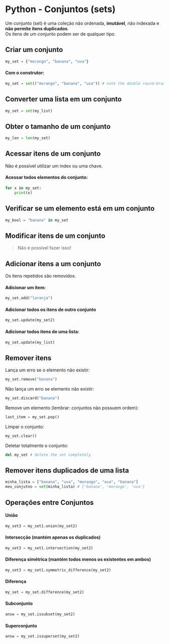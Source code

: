 # Python - Conjuntos (sets)

Um conjunto (set) é uma coleção não ordenada, **imutável**, não indexada e **não permite itens duplicados**.  
Os itens de um conjunto podem ser de qualquer tipo.  

## Criar um conjunto

~~~python
my_set = {"morango", "banana", "uva"}
~~~

#### Com o construtor:

~~~python
my_set = set(("morango", "banana", "uva")) # note the double round-brackets
~~~

## Converter uma lista em um conjunto

~~~python
my_set = set(my_list)
~~~

## Obter o tamanho de um conjunto

~~~python
my_len = len(my_set)
~~~

## Acessar itens de um conjunto

Não é possível utilizar um index ou uma chave.  

#### Acessar todos elementos do conjunto:

~~~python
for x in my_set:
    print(x) 
~~~

## Verificar se um elemento está em um conjunto

~~~python
my_bool = "banana" in my_set
~~~

## Modificar itens de um conjunto

> Não é possível fazer isso!

## Adicionar itens a um conjunto

Os itens repetidos são removidos.  

#### Adicionar um item:

~~~python
my_set.add("laranja")
~~~

#### Adicionar todos os itens de outro conjunto

~~~python
my_set.update(my_set2)
~~~

#### Adicionar todos itens de uma lista: 

~~~python
my_set.update(my_list)
~~~

## Remover itens

Lança um erro se o elemento não existir:

~~~python
my_set.remove("banana") 
~~~

Não lança um erro se elemento não existir:

~~~python
my_set.discard("banana") 
~~~

Remove um elemento (lembrar: conjuntos não possuem ordem):

~~~python
last_item = my_set.pop()
~~~

Limpar o conjunto:

~~~python
my_set.clear()
~~~

Deletar totalmente o conjunto:

~~~python
del my_set # delete the set completely
~~~

## Remover itens duplicados de uma lista

~~~python
minha_lista = ["banana", "uva", "morango", "uva", "banana"]
meu_conjutno = set(minha_lista) # {'banana', 'morango', 'uva'}
~~~

## Operações entre Conjuntos

#### União

~~~python
my_set3 = my_set1.union(my_set2)
~~~

#### Intersecção (mantém apenas os duplicados)

~~~python
my_set3 = my_set1.intersection(my_set2)
~~~

#### Diferença simétrica (mantém todos menos os existentes em ambos)

~~~python
my_set3 = my_set1.symmetric_difference(my_set2) 
~~~

#### Diferença

~~~python
my_set = my_set.difference(my_set2)
~~~

#### Subconjunto

~~~python
answ = my_set.issubset(my_set2)
~~~

#### Superconjunto

~~~python
answ = my_set.issuperset(my_set2)
~~~
